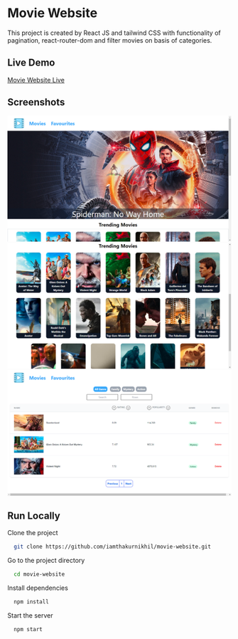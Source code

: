 
# Movie Website

This project is created by React JS and tailwind CSS  with functionality of pagination, react-router-dom and filter movies on basis of categories.

## Live Demo

[Movie Website Live](https://movie-website-iamthakurnikhil.netlify.app/)


## Screenshots

![App Screenshot](./src/assests/Screenshot%20(7).png)
![App Screenshot](./src/assests/Screenshot%20(8).png)
![App Screenshot](./src/assests/Screenshot%20(10).png)



## Run Locally

Clone the project

```bash
  git clone https://github.com/iamthakurnikhil/movie-website.git
```

Go to the project directory

```bash
  cd movie-website
```

Install dependencies

```bash
  npm install
```

Start the server

```bash
  npm start
```

